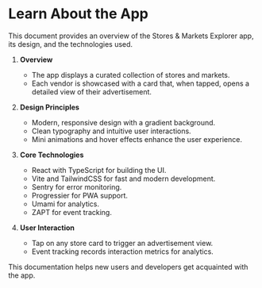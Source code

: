 # Learn About the App

This document provides an overview of the Stores & Markets Explorer app, its design, and the technologies used.

1. **Overview**
   - The app displays a curated collection of stores and markets.
   - Each vendor is showcased with a card that, when tapped, opens a detailed view of their advertisement.

2. **Design Principles**
   - Modern, responsive design with a gradient background.
   - Clean typography and intuitive user interactions.
   - Mini animations and hover effects enhance the user experience.

3. **Core Technologies**
   - React with TypeScript for building the UI.
   - Vite and TailwindCSS for fast and modern development.
   - Sentry for error monitoring.
   - Progressier for PWA support.
   - Umami for analytics.
   - ZAPT for event tracking.

4. **User Interaction**
   - Tap on any store card to trigger an advertisement view.
   - Event tracking records interaction metrics for analytics.

This documentation helps new users and developers get acquainted with the app.